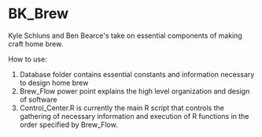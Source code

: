 # BK_Brew
Kyle Schluns and Ben Bearce's take on essential components of making craft home brew.

How to use:
1) Database folder contains essential constants and information necessary to design home brew
2) Brew_Flow power point explains the high level organization and design of software
3) Control_Center.R is currently the main R script that controls the gathering of necessary information
   and execution of R functions in the order specified by Brew_Flow.